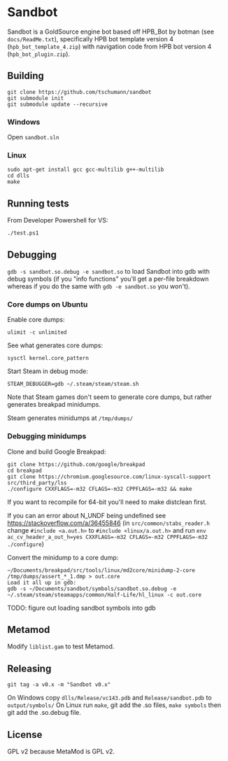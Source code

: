 Sandbot
=======

Sandbot is a GoldSource engine bot based off HPB_Bot by botman (see `docs/ReadMe.txt`), specifically HPB bot template version 4 (`hpb_bot_template_4.zip`) with navigation code from HPB bot version 4 (`hpb_bot_plugin.zip`).


Building
--------
```
git clone https://github.com/tschumann/sandbot
git submodule init
git submodule update --recursive
```

### Windows

Open `sandbot.sln`

### Linux

```
sudo apt-get install gcc gcc-multilib g++-multilib
cd dlls
make
```


Running tests
-------------

From Developer Powershell for VS:
```
./test.ps1
```


Debugging
---------
`gdb -s sandbot.so.debug -e sandbot.so` to load Sandbot into gdb with debug symbols (if you "info functions" you'll get a per-file breakdown whereas if you do the same with `gdb -e sandbot.so` you won't).

### Core dumps on Ubuntu

Enable core dumps:
```
ulimit -c unlimited
```

See what generates core dumps:
```
sysctl kernel.core_pattern
```

Start Steam in debug mode:
```
STEAM_DEBUGGER=gdb ~/.steam/steam/steam.sh
```

Note that Steam games don't seem to generate core dumps, but rather generates breakpad minidumps.

Steam generates minidumps at `/tmp/dumps/`

### Debugging minidumps
Clone and build Google Breakpad:
```
git clone https://github.com/google/breakpad
cd breakpad
git clone https://chromium.googlesource.com/linux-syscall-support src/third_party/lss
./configure CXXFLAGS=-m32 CFLAGS=-m32 CPPFLAGS=-m32 && make
```

If you want to recompile for 64-bit you'll need to make distclean first.

If you can an error about N_UNDF being undefined see https://stackoverflow.com/a/36455846
(in `src/common/stabs_reader.h` change `#include <a.out.h>` to `#include <linux/a.out.h>` and run `env ac_cv_header_a_out_h=yes CXXFLAGS=-m32 CFLAGS=-m32 CPPFLAGS=-m32 ./configure`)

Convert the minidump to a core dump:
```
~/Documents/breakpad/src/tools/linux/md2core/minidump-2-core /tmp/dumps/assert_*_1.dmp > out.core
Load it all up in gdb:
gdb -s ~/Documents/sandbot/symbols/sandbot.so.debug -e ~/.steam/steam/steamapps/common/Half-Life/hl_linux -c out.core
```

TODO: figure out loading sandbot symbols into gdb


Metamod
-------
Modify `liblist.gam` to test Metamod.


Releasing
---------
```
git tag -a v0.x -m "Sandbot v0.x"
```

On Windows copy `dlls/Release/vc143.pdb` and `Release/sandbot.pdb` to `output/symbols/`
On Linux run `make`, git add the .so files, `make symbols` then git add the .so.debug file.


License
-------

GPL v2 because MetaMod is GPL v2.